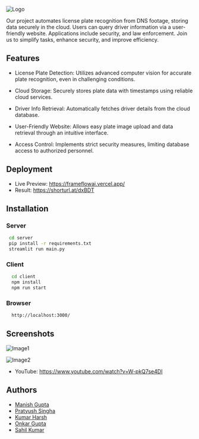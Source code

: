 
![Logo](https://i.postimg.cc/bN9jDz1y/Whats-App-Image-2023-09-03-at-21-11-42.jpg)



Our project automates license plate recognition from DNS footage, storing data securely in the cloud. Users can query driver information via a user-friendly website. Applications include security, and law enforcement. Join us to simplify tasks, enhance security, and improve efficiency.








## Features

- License Plate Detection: Utilizes advanced computer vision for accurate plate recognition, even in challenging conditions.

- Cloud Storage: Securely stores plate data with timestamps using reliable cloud services.

- Driver Info Retrieval: Automatically fetches driver details from the cloud database.

- User-Friendly Website: Allows easy plate image upload and data retrieval through an intuitive interface.

- Access Control: Implements strict security measures, limiting database access to authorized personnel.


## Deployment

- Live Preview: https://frameflowai.vercel.app/
- Result: https://shorturl.at/dxBDT


## Installation

### Server

```bash
 cd server
 pip install -r requirements.txt
 streamlit run main.py
```
### Client
```bash
  cd client
  npm install
  npm run start
```
### Browser
```bash
  http://localhost:3000/
```
    
## Screenshots

![Image1](https://i.postimg.cc/qB5yhjZc/github-Image.jpg)

![Image2](https://i.postimg.cc/HnD8Ys2r/website.png)

- YouTube: https://www.youtube.com/watch?v=W-pkQ7se4DI




## Authors

- [Manish Gupta](https://github.com/devymanish)
- [Pratyush Singha](https://github.com/pratyushsingha)
- [Kumar Harsh](https://github.com/harshu-kasyap)
- [Onkar Gupta](https://github.com/onkar-17)
- [Sahil Kumar](https://github.com/sahiluma2004)
